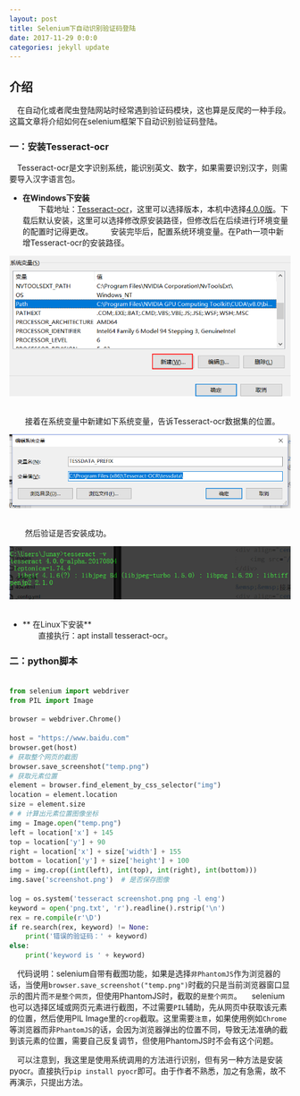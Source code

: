 ```yaml
---
layout: post
title: Selenium下自动识别验证码登陆
date: 2017-11-29 0:0:0
categories: jekyll update
---
```


## 介绍
&emsp;在自动化或者爬虫登陆网站时经常遇到验证码模块，这也算是反爬的一种手段。这篇文章将介绍如何在selenium框架下自动识别验证码登陆。

### 一：安装Tesseract-ocr
&emsp;Tesseract-ocr是文字识别系统，能识别英文、数字，如果需要识别汉字，则需要导入汉字语言包。<br>
* **在Windows下安装**<br>
&emsp;&emsp;下载地址：<a href="https://digi.bib.uni-mannheim.de/tesseract/">Tesseract-ocr</a>，这里可以选择版本，本机中选择<a href="https://digi.bib.uni-mannheim.de/tesseract/tesseract-ocr-setup-4.0.0-alpha.20170804.exe">4.0.0版</a>。下载后默认安装，这里可以选择修改原安装路径，但修改后在后续进行环境变量的配置时记得更改。
&emsp;&emsp;安装完毕后，配置系统环境变量。在Path一项中新增Tesseract-ocr的安装路径。
<div align="center">
    <img src="/images/posts/other/9.png" >  
</div>

&emsp;&emsp;接着在系统变量中新建如下系统变量，告诉Tesseract-ocr数据集的位置。
<div align="center">
    <img src="/images/posts/other/10.png" >  
</div>

&emsp;&emsp;然后验证是否安装成功。
<div align="center">
    <img src="/images/posts/other/11.png" >  
</div>

* ** 在Linux下安装**<br>
&emsp;&emsp;直接执行：apt install tesseract-ocr。

### 二：python脚本

```python

from selenium import webdriver
from PIL import Image

browser = webdriver.Chrome()

host = "https://www.baidu.com"
browser.get(host)
# 获取整个网页的截图
browser.save_screenshot("temp.png")
# 获取元素位置
element = browser.find_element_by_css_selector("img")
location = element.location
size = element.size
# # 计算出元素位置图像坐标
img = Image.open("temp.png")
left = location['x'] + 145
top = location['y'] + 90
right = location['x'] + size['width'] + 155
bottom = location['y'] + size['height'] + 100
img = img.crop((int(left), int(top), int(right), int(bottom)))
img.save('screenshot.png')  # 是否保存图像

log = os.system('tesseract screenshot.png png -l eng')
keyword = open('png.txt', 'r').readline().rstrip('\n')
rex = re.compile(r'\D')
if re.search(rex, keyword) != None:
    print('错误的验证码：' + keyword)
else:
    print('keyword is ' + keyword)
```

&emsp;代码说明：selenium自带有截图功能，如果是选择`非PhantomJS`作为浏览器的话，当使用`browser.save_screenshot("temp.png")`时截的只是当前浏览器窗口显示的图片而`不是整个网页`，但使用PhantomJS时，截取的`是整个网页`。
&emsp;selenium也可以选择区域或网页元素进行截图，不过需要`PIL`辅助，先从网页中获取该元素的位置，然后使用PIL Image里的`crop`截取。这里需要`注意`，如果使用例如`Chrome`等浏览器而非`PhantomJS`的话，会因为浏览器弹出的位置不同，导致无法准确的截到该元素的位置，需要自己反复调节，但使用PhantomJS时不会有这个问题。

&emsp;可以注意到，我这里是使用系统调用的方法进行识别，但有另一种方法是安装pyocr。直接执行`pip install pyocr`即可。由于作者不熟悉，加之有急需，故不再演示，只提出方法。
